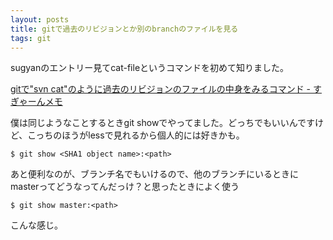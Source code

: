 ```yaml
---
layout: posts
title: gitで過去のリビジョンとか別のbranchのファイルを見る
tags: git
---
```


sugyanのエントリー見てcat-fileというコマンドを初めて知りました。

[gitで"svn cat"のように過去のリビジョンのファイルの中身をみるコマンド - すぎゃーんメモ](http://d.hatena.ne.jp/sugyan/20100725/1280027391)

僕は同じようなことするときgit showでやってました。どっちでもいいんですけど、こっちのほうがlessで見れるから個人的には好きかも。

    $ git show <SHA1 object name>:<path>

あと便利なのが、ブランチ名でもいけるので、他のブランチにいるときにmasterってどうなってんだっけ？と思ったときによく使う

    $ git show master:<path>

こんな感じ。


